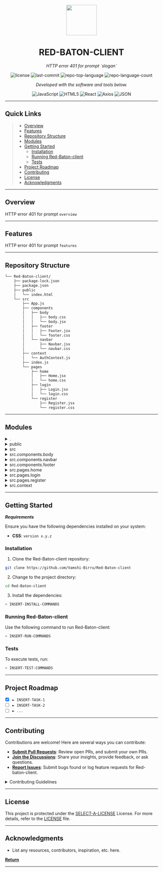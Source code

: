 <p align="center">
  <img src="https://cdn-icons-png.flaticon.com/512/6295/6295417.png" width="100" />
</p>
<p align="center">
    <h1 align="center">RED-BATON-CLIENT</h1>
</p>
<p align="center">
    <em>HTTP error 401 for prompt `slogan`</em>
</p>
<p align="center">
	<img src="https://img.shields.io/github/license/Vamshi-Birru/Red-Baton-client?style=flat&color=0080ff" alt="license">
	<img src="https://img.shields.io/github/last-commit/Vamshi-Birru/Red-Baton-client?style=flat&logo=git&logoColor=white&color=0080ff" alt="last-commit">
	<img src="https://img.shields.io/github/languages/top/Vamshi-Birru/Red-Baton-client?style=flat&color=0080ff" alt="repo-top-language">
	<img src="https://img.shields.io/github/languages/count/Vamshi-Birru/Red-Baton-client?style=flat&color=0080ff" alt="repo-language-count">
<p>
<p align="center">
		<em>Developed with the software and tools below.</em>
</p>
<p align="center">
	<img src="https://img.shields.io/badge/JavaScript-F7DF1E.svg?style=flat&logo=JavaScript&logoColor=black" alt="JavaScript">
	<img src="https://img.shields.io/badge/HTML5-E34F26.svg?style=flat&logo=HTML5&logoColor=white" alt="HTML5">
	<img src="https://img.shields.io/badge/React-61DAFB.svg?style=flat&logo=React&logoColor=black" alt="React">
	<img src="https://img.shields.io/badge/Axios-5A29E4.svg?style=flat&logo=Axios&logoColor=white" alt="Axios">
	<img src="https://img.shields.io/badge/JSON-000000.svg?style=flat&logo=JSON&logoColor=white" alt="JSON">
</p>
<hr>

##  Quick Links

> - [ Overview](#-overview)
> - [ Features](#-features)
> - [ Repository Structure](#-repository-structure)
> - [ Modules](#-modules)
> - [ Getting Started](#-getting-started)
>   - [ Installation](#-installation)
>   - [ Running Red-Baton-client](#-running-Red-Baton-client)
>   - [ Tests](#-tests)
> - [ Project Roadmap](#-project-roadmap)
> - [ Contributing](#-contributing)
> - [ License](#-license)
> - [ Acknowledgments](#-acknowledgments)

---

##  Overview

HTTP error 401 for prompt `overview`

---

##  Features

HTTP error 401 for prompt `features`

---

##  Repository Structure

```sh
└── Red-Baton-client/
    ├── package-lock.json
    ├── package.json
    ├── public
    │   └── index.html
    └── src
        ├── App.js
        ├── components
        │   ├── body
        │   │   ├── body.css
        │   │   └── body.jsx
        │   ├── footer
        │   │   ├── Footer.jsx
        │   │   └── footer.css
        │   └── navbar
        │       ├── Navbar.jsx
        │       └── navbar.css
        ├── context
        │   └── AuthContext.js
        ├── index.js
        └── pages
            ├── home
            │   ├── Home.jsx
            │   └── home.css
            ├── login
            │   ├── Login.jsx
            │   └── login.css
            └── register
                ├── Register.jsx
                └── register.css
```

---

##  Modules

<details closed><summary>.</summary>

| File                                                                                                | Summary                                       |
| ---                                                                                                 | ---                                           |
| [package-lock.json](https://github.com/Vamshi-Birru/Red-Baton-client/blob/master/package-lock.json) | HTTP error 401 for prompt `package-lock.json` |
| [package.json](https://github.com/Vamshi-Birru/Red-Baton-client/blob/master/package.json)           | HTTP error 401 for prompt `package.json`      |

</details>

<details closed><summary>public</summary>

| File                                                                                         | Summary                                       |
| ---                                                                                          | ---                                           |
| [index.html](https://github.com/Vamshi-Birru/Red-Baton-client/blob/master/public/index.html) | HTTP error 401 for prompt `public/index.html` |

</details>

<details closed><summary>src</summary>

| File                                                                                  | Summary                                  |
| ---                                                                                   | ---                                      |
| [index.js](https://github.com/Vamshi-Birru/Red-Baton-client/blob/master/src/index.js) | HTTP error 401 for prompt `src/index.js` |
| [App.js](https://github.com/Vamshi-Birru/Red-Baton-client/blob/master/src/App.js)     | HTTP error 401 for prompt `src/App.js`   |

</details>

<details closed><summary>src.components.body</summary>

| File                                                                                                  | Summary                                                  |
| ---                                                                                                   | ---                                                      |
| [body.css](https://github.com/Vamshi-Birru/Red-Baton-client/blob/master/src/components/body/body.css) | HTTP error 401 for prompt `src/components/body/body.css` |
| [body.jsx](https://github.com/Vamshi-Birru/Red-Baton-client/blob/master/src/components/body/body.jsx) | HTTP error 401 for prompt `src/components/body/body.jsx` |

</details>

<details closed><summary>src.components.navbar</summary>

| File                                                                                                        | Summary                                                      |
| ---                                                                                                         | ---                                                          |
| [Navbar.jsx](https://github.com/Vamshi-Birru/Red-Baton-client/blob/master/src/components/navbar/Navbar.jsx) | HTTP error 401 for prompt `src/components/navbar/Navbar.jsx` |
| [navbar.css](https://github.com/Vamshi-Birru/Red-Baton-client/blob/master/src/components/navbar/navbar.css) | HTTP error 401 for prompt `src/components/navbar/navbar.css` |

</details>

<details closed><summary>src.components.footer</summary>

| File                                                                                                        | Summary                                                      |
| ---                                                                                                         | ---                                                          |
| [Footer.jsx](https://github.com/Vamshi-Birru/Red-Baton-client/blob/master/src/components/footer/Footer.jsx) | HTTP error 401 for prompt `src/components/footer/Footer.jsx` |
| [footer.css](https://github.com/Vamshi-Birru/Red-Baton-client/blob/master/src/components/footer/footer.css) | HTTP error 401 for prompt `src/components/footer/footer.css` |

</details>

<details closed><summary>src.pages.home</summary>

| File                                                                                             | Summary                                             |
| ---                                                                                              | ---                                                 |
| [Home.jsx](https://github.com/Vamshi-Birru/Red-Baton-client/blob/master/src/pages/home/Home.jsx) | HTTP error 401 for prompt `src/pages/home/Home.jsx` |
| [home.css](https://github.com/Vamshi-Birru/Red-Baton-client/blob/master/src/pages/home/home.css) | HTTP error 401 for prompt `src/pages/home/home.css` |

</details>

<details closed><summary>src.pages.login</summary>

| File                                                                                                | Summary                                               |
| ---                                                                                                 | ---                                                   |
| [login.css](https://github.com/Vamshi-Birru/Red-Baton-client/blob/master/src/pages/login/login.css) | HTTP error 401 for prompt `src/pages/login/login.css` |
| [Login.jsx](https://github.com/Vamshi-Birru/Red-Baton-client/blob/master/src/pages/login/Login.jsx) | HTTP error 401 for prompt `src/pages/login/Login.jsx` |

</details>

<details closed><summary>src.pages.register</summary>

| File                                                                                                         | Summary                                                     |
| ---                                                                                                          | ---                                                         |
| [Register.jsx](https://github.com/Vamshi-Birru/Red-Baton-client/blob/master/src/pages/register/Register.jsx) | HTTP error 401 for prompt `src/pages/register/Register.jsx` |
| [register.css](https://github.com/Vamshi-Birru/Red-Baton-client/blob/master/src/pages/register/register.css) | HTTP error 401 for prompt `src/pages/register/register.css` |

</details>

<details closed><summary>src.context</summary>

| File                                                                                                      | Summary                                                |
| ---                                                                                                       | ---                                                    |
| [AuthContext.js](https://github.com/Vamshi-Birru/Red-Baton-client/blob/master/src/context/AuthContext.js) | HTTP error 401 for prompt `src/context/AuthContext.js` |

</details>

---

##  Getting Started

***Requirements***

Ensure you have the following dependencies installed on your system:

* **CSS**: `version x.y.z`

###  Installation

1. Clone the Red-Baton-client repository:

```sh
git clone https://github.com/Vamshi-Birru/Red-Baton-client
```

2. Change to the project directory:

```sh
cd Red-Baton-client
```

3. Install the dependencies:

```sh
> INSERT-INSTALL-COMMANDS
```

###  Running Red-Baton-client

Use the following command to run Red-Baton-client:

```sh
> INSERT-RUN-COMMANDS
```

###  Tests

To execute tests, run:

```sh
> INSERT-TEST-COMMANDS
```

---

##  Project Roadmap

- [X] `► INSERT-TASK-1`
- [ ] `► INSERT-TASK-2`
- [ ] `► ...`

---

##  Contributing

Contributions are welcome! Here are several ways you can contribute:

- **[Submit Pull Requests](https://github.com/Vamshi-Birru/Red-Baton-client/blob/main/CONTRIBUTING.md)**: Review open PRs, and submit your own PRs.
- **[Join the Discussions](https://github.com/Vamshi-Birru/Red-Baton-client/discussions)**: Share your insights, provide feedback, or ask questions.
- **[Report Issues](https://github.com/Vamshi-Birru/Red-Baton-client/issues)**: Submit bugs found or log feature requests for Red-baton-client.

<details closed>
    <summary>Contributing Guidelines</summary>

1. **Fork the Repository**: Start by forking the project repository to your GitHub account.
2. **Clone Locally**: Clone the forked repository to your local machine using a Git client.
   ```sh
   git clone https://github.com/Vamshi-Birru/Red-Baton-client
   ```
3. **Create a New Branch**: Always work on a new branch, giving it a descriptive name.
   ```sh
   git checkout -b new-feature-x
   ```
4. **Make Your Changes**: Develop and test your changes locally.
5. **Commit Your Changes**: Commit with a clear message describing your updates.
   ```sh
   git commit -m 'Implemented new feature x.'
   ```
6. **Push to GitHub**: Push the changes to your forked repository.
   ```sh
   git push origin new-feature-x
   ```
7. **Submit a Pull Request**: Create a PR against the original project repository. Clearly describe the changes and their motivations.

Once your PR is reviewed and approved, it will be merged into the main branch.

</details>

---

##  License

This project is protected under the [SELECT-A-LICENSE](https://choosealicense.com/licenses) License. For more details, refer to the [LICENSE](https://choosealicense.com/licenses/) file.

---

##  Acknowledgments

- List any resources, contributors, inspiration, etc. here.

[**Return**](#-quick-links)

---
